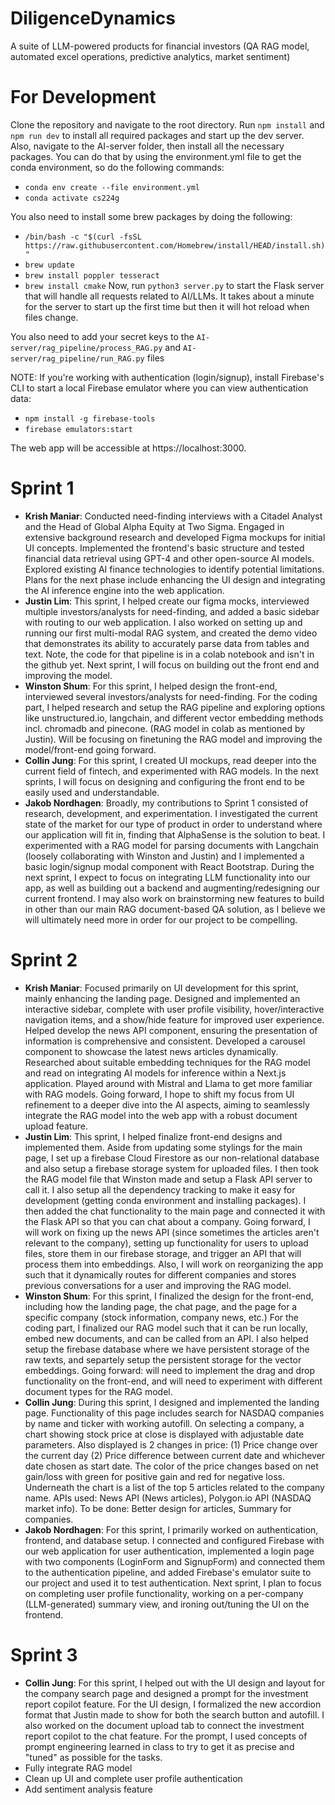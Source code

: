 # DiligenceDynamics
A suite of LLM-powered products for financial investors (QA RAG model, automated excel operations, predictive analytics, market sentiment)

# For Development
Clone the repository and navigate to the root directory.
Run `npm install` and `npm run dev` to install all required packages and start up the dev server. Also, navigate to the AI-server folder, then install all the necessary packages.
You can do that by using the environment.yml file to get the conda environment, so do the following commands:
- `conda env create --file environment.yml`
- `conda activate cs224g`

You also need to install some brew packages by doing the following:
- `/bin/bash -c "$(curl -fsSL https://raw.githubusercontent.com/Homebrew/install/HEAD/install.sh)"`
- `brew update`
- `brew install poppler tesseract`
- `brew install cmake`
Now, run `python3 server.py` to start the Flask server that will handle all requests related to AI/LLMs. It takes about a minute for the server to start up the first time but then it will hot reload when files change.

You also need to add your secret keys to the `AI-server/rag_pipeline/process_RAG.py` and `AI-server/rag_pipeline/run_RAG.py` files

NOTE: If you're working with authentication (login/signup), install Firebase's CLI to start a local Firebase emulator where you can view authentication data: 
- `npm install -g firebase-tools`
- `firebase emulators:start`  

The web app will be accessible at https://localhost:3000.


# Sprint 1

- **Krish Maniar**: Conducted need-finding interviews with a Citadel Analyst and the Head of Global Alpha Equity at Two Sigma. Engaged in extensive background research and developed Figma mockups for initial UI concepts. Implemented the frontend's basic structure and tested financial data retrieval using GPT-4 and other open-source AI models. Explored existing AI finance technologies to identify potential limitations. Plans for the next phase include enhancing the UI design and integrating the AI inference engine into the web application.
- **Justin Lim**: This sprint, I helped create our figma mocks, interviewed multiple investors/analysts for need-finding, and added a basic sidebar with routing to our web application. I also worked on setting up and running our first multi-modal RAG system, and created the demo video that demonstrates its ability to accurately parse data from tables and text. Note, the code for that pipeline is in a colab notebook and isn't in the github yet. Next sprint, I will focus on building out the front end and improving the model.
- **Winston Shum**: For this sprint, I helped design the front-end, interviewed several investors/analysts for need-finding. For the coding part, I helped research and setup the RAG pipeline and exploring options like unstructured.io, langchain, and different vector embedding methods incl. chromadb and pinecone. (RAG model in colab as mentioned by Justin). Will be focusing on finetuning the RAG model and improving the model/front-end going forward.
- **Collin Jung**: For this sprint, I created UI mockups, read deeper into the current field of fintech, and experimented with RAG models. In the next sprints, I will focus on designing and configuring the front end to be easily used and understandable.
- **Jakob Nordhagen**: Broadly, my contributions to Sprint 1 consisted of research, development, and experimentation. I investigated the current state of the market for our type of product in order to understand where our application will fit in, finding that AlphaSense is the solution to beat. I experimented with a RAG model for parsing documents with Langchain (loosely collaborating with Winston and Justin) and I implemented a basic login/signup modal component with React Bootstrap. During the next sprint, I expect to focus on integrating LLM functionality into our app, as well as building out a backend and augmenting/redesigning our current frontend. I may also work on brainstorming new features to build in other than our main RAG document-based QA solution, as I believe we will ultimately need more in order for our project to be compelling.

# Sprint 2

- **Krish Maniar**: Focused primarily on UI development for this sprint, mainly enhancing the landing page. Designed and implemented an interactive sidebar, complete with user profile visibility, hover/interactive navigation items, and a show/hide feature for improved user experience. Helped develop the news API component, ensuring the presentation of information is comprehensive and consistent. Developed a carousel component to showcase the latest news articles dynamically. Researched about suitable embedding techniques for the RAG model and read on integrating AI models for inference within a Next.js application. Played around with Mistral and Llama to get more familiar with RAG models. Going forward, I hope to shift my focus from UI refinement to a deeper dive into the AI aspects, aiming to seamlessly integrate the RAG model into the web app with a robust document upload feature.
- **Justin Lim**: This sprint, I helped finalize front-end designs and implemented them. Aside from updating some stylings for the main page, I set up a firebase Cloud Firestore as our non-relational database and also setup a firebase storage system for uploaded files. I then took the RAG model file that Winston made and setup a Flask API server to call it. I also setup all the dependency tracking to make it easy for development (getting conda environment and installing packages). I then added the chat functionality to the main page and connected it with the Flask API so that you can chat about a company. Going forward, I will work on fixing up the news API (since sometimes the articles aren't relevant to the company), setting up functionality for users to upload files, store them in our firebase storage, and trigger an API that will process them into embeddings. Also, I will work on reorganizing the app such that it dynamically routes for different companies and stores previous conversations for a user and improving the RAG model.
- **Winston Shum**: For this sprint, I finalized the design for the front-end, including how the landing page, the chat page, and the page for a specific company (stock information, company news, etc.) For the coding part, I finalized our RAG model such that it can be run locally, embed new documents, and can be called from an API. I also helped setup the firebase database where we have persistent storage of the raw texts, and separtely setup the persistent storage for the vector embeddings. Going forward: will need to implement the drag and drop functionality on the front-end, and will need to experiment with different document types for the RAG model.
- **Collin Jung**: During this sprint, I designed and implemented the landing page. Functionality of this page includes search for NASDAQ companies by name and ticker with working autofill. On selecting a company, a chart showing stock price at close is displayed with adjustable date parameters. Also displayed is 2 changes in price: (1) Price change over the current day (2) Price difference between current date and whichever date chosen as start date. The color of the price changes based on net gain/loss with green for positive gain and red for negative loss. Underneath the chart is a list of the top 5 articles related to the company name. APIs used: News API (News articles), Polygon.io API (NASDAQ market info). To be done: Better design for articles, Summary for companies.
- **Jakob Nordhagen**: For this sprint, I primarily worked on authentication, frontend, and database setup. I connected and configured Firebase with our web application for user authentication, implemented a login page with two components (LoginForm and SignupForm) and connected them to the authentication pipeline, and added Firebase's emulator suite to our project and used it to test authentication. Next sprint, I plan to focus on completing user profile functionality, working on a per-company (LLM-generated) summary view, and ironing out/tuning the UI on the frontend.

# Sprint 3
- **Collin Jung**: For this sprint, I helped out with the UI design and layout for the company search page and designed a prompt for the investment report copilot feature. For the UI design, I formalized the new accordion format that Justin made to show for both the search button and autofill. I also worked on the document upload tab to connect the investment report copilot to the chat feature. For the prompt, I used concepts of prompt engineering learned in class to try to get it as precise and "tuned" as possible for the tasks.
- Fully integrate RAG model
- Clean up UI and complete user profile authentication
- Add sentiment analysis feature

